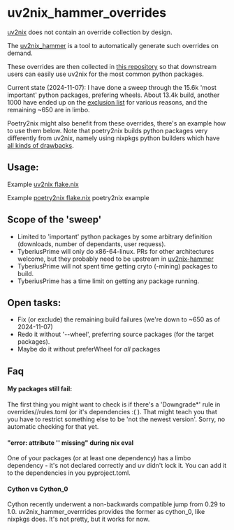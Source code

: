 # uv2nix_hammer_overrides


[uv2nix](https://github.com/adisbladis/uv2nix) does not contain an override collection by design.

The [uv2nix_hammer](https://github.com/TyberiusPrime/uv2nix_hammer) is a tool to automatically generate such overrides
on demand.

These overrides are then collected in [this repository](https://github.com/TyberiusPrime/uv2nix_hammer_overrides) so that downstream users can easily use uv2nix for the most
common python packages.

Current state (2024-11-07): I have done a sweep through the 15.6k 'most important' python packages, prefering wheels. About 13.4k build, another 1000 have ended up on the [exclusion list](https://github.com/TyberiusPrime/uv2nix_hammer_overrides/blob/main/todo/excluded.toml) for various reasons, and the remaining ~650 are in limbo.


Poetry2nix might also benefit from these overrides, there's an example how to use them below. Note that poetry2nix builds python packages very differently from uv2nix, namely using nixpkgs python builders which have [all kinds of drawbacks](https://nix-community.github.io/pyproject.nix/build.html#problems-with-nixpkgs-python-builders).

## Usage:

Example [uv2nix flake.nix](examples/uv2nix_pyproject_builder/flake.nix)

Example [poetry2nix flake.nix](examples/poetry2nix/flake.nix)
poetry2nix example


## Scope of the 'sweep'

- Limited to 'important' python packages by some arbitrary definition (downloads, number of dependants, user requess).
- TyberiusPrime will only do x86-64-linux. PRs for other architectures welcome, but they probably need to be upstream in [uv2nix-hammer](https://github.com/TyberiusPrime/uv2nix_hammer)
- TyberiusPrime will not spent time getting cryto (-mining) packages to build.
- TyberiusPrime has a time limit on getting any package running.



## Open tasks:

 - Fix (or exclude) the remaining build failures (we're down to ~650 as of 2024-11-07)
 - Redo it without '--wheel', preferring source packages (for the target packages).
 - Maybe do it without preferWheel for *all* packages 


## Faq


#### My packages still fail:

The first thing you might want to check is if there's a 'Downgrade*' rule in overrides/<package>/rules.toml (or it's dependencies :( ). That might teach you that you have to restrict something else to be 'not the newest version'. Sorry, no automatic checking for that yet.


#### "error: attribute '<some package>' missing" during nix eval
One of your packages (or at least one dependency) has a limbo dependency - it's not declared correctly and uv didn't lock it.
You can add it to the dependencies in you pyproject.toml. 


#### Cython vs Cython_0
Cython recently underwent a non-backwards compatible jump from 0.29 to 1.0.
uv2nix_hammer_overrrides provides the former as cython_0, like nixpkgs does. 
It's not pretty, but it works for now.
